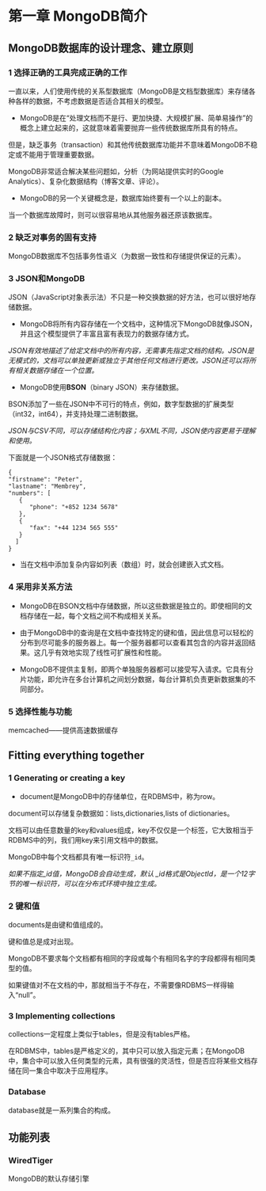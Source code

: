# 第一章 MongoDB简介

## MongoDB数据库的设计理念、建立原则

### 1 选择正确的工具完成正确的工作

一直以来，人们使用传统的关系型数据库（MongoDB是文档型数据库）来存储各种各样的数据，不考虑数据是否适合其相关的模型。

+ MongoDB是在“处理文档而不是行、更加快捷、大规模扩展、简单易操作”的概念上建立起来的，这就意味着需要抛弃一些传统数据库所具有的特点。

但是，缺乏事务（transaction）和其他传统数据库功能并不意味着MongoDB不稳定或不能用于管理重要数据。

MongoDB非常适合解决某些问题如，分析（为网站提供实时的Google Analytics）、复杂化数据结构（博客文章、评论）。

+ MongoDB的另一个关键概念是，数据库始终要有一个以上的副本。

当一个数据库故障时，则可以很容易地从其他服务器还原该数据库。

### 2 缺乏对事务的固有支持

MongoDB数据库不包括事务性语义（为数据一致性和存储提供保证的元素）。

### 3 JSON和MongoDB

JSON（JavaScript对象表示法）不只是一种交换数据的好方法，也可以很好地存储数据。

+ MongoDB将所有内容存储在一个文档中，这种情况下MongoDB就像JSON，并且这个模型提供了丰富且富有表现力的数据存储方式。

*JSON有效地描述了给定文档中的所有内容，无需事先指定文档的结构。JSON是无模式的，文档可以单独更新或独立于其他任何文档进行更改。JSON还可以将所有相关数据存储在一个位置。*

+ MongoDB使用**BSON**（binary JSON）来存储数据。

​    BSON添加了一些在JSON中不可行的特点，例如，数字型数据的扩展类型（int32，int64），并支持处理二进制数据。

*JSON与CSV不同，可以存储结构化内容；与XML不同，JSON使内容更易于理解和使用。*

下面就是一个JSON格式存储数据：

```
{    
"firstname": "Peter",
"lastname": "Membrey",
"numbers": [
   {
      "phone": "+852 1234 5678"
   },
   {
      "fax": "+44 1234 565 555"
   }
  ] 
}
```

+ 当在文档中添加复杂内容如列表（数组）时，就会创建嵌入式文档。

### 4 采用非关系方法

+ MongoDB在BSON文档中存储数据，所以这些数据是独立的。即使相同的文档存储在一起，每个文档之间不构成相关关系。

+ 由于MongoDB中的查询是在文档中查找特定的键和值，因此信息可以轻松的分布到尽可能多的服务器上。每一个服务器都可以查看其包含的内容并返回结果。这几乎有效地实现了线性可扩展性和性能。

+ MongoDB不提供主复制，即两个单独服务器都可以接受写入请求。它具有分片功能，即允许在多台计算机之间划分数据，每台计算机负责更新数据集的不同部分。

### 5 选择性能与功能

memcached——提供高速数据缓存

## Fitting everything together

### 1 Generating or creating a key

+ document是MongoDB中的存储单位，在RDBMS中，称为row。

document可以存储复杂数据如：lists,dictionaries,lists of dictionaries。

文档可以由任意数量的key和values组成，key不仅仅是一个标签，它大致相当于RDBMS中的列，我们用key来引用文档中的数据。

MongoDB中每个文档都具有唯一标识符`_id`。

*如果不指定_id值，MongoDB会自动生成，默认 _id格式是ObjectId，是一个12字节的唯一标识符，可以在分布式环境中独立生成。*

### 2 键和值

documents是由键和值组成的。

键和值总是成对出现。

MongoDB不要求每个文档都有相同的字段或每个有相同名字的字段都得有相同类型的值。

如果键值对不在文档的中，那就相当于不存在，不需要像RDBMS一样得输入“null”。

### 3 Implementing collections

collections一定程度上类似于tables，但是没有tables严格。

在RDBMS中，tables是严格定义的，其中只可以放入指定元素；在MongoDB中，集合中可以放入任何类型的元素，具有很强的灵活性，但是否应将某些文档存储在同一集合中取决于应用程序。

### Database

database就是一系列集合的构成。

## 功能列表

### WiredTiger

MongoDB的默认存储引擎

















